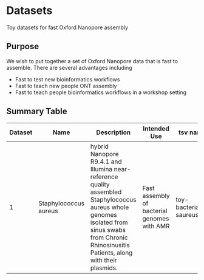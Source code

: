 # Datasets
Toy datasets for fast Oxford Nanopore assembly

## Purpose
We wish to put together a set of Oxford Nanopore data that is fast to assemble.
There are several advantages including

* Fast to test new bioinformatics workflows
* Fast to teach new people ONT assembly
* Fast to teach people bioinformatics workflows in a workshop setting

## Summary Table
| Dataset  | Name | Description | Intended Use |tsv name | Primer Set | Reference
| ------------- | ------------- | ------------- | ------------- | ------------- | ----------| ------------- |
| 1 | Staphylococcus aureus | hybrid Nanopore R9.4.1 and Illumina near-reference quality assembled Staphylococcus aureus whole genomes isolated from sinus swabs from Chronic Rhinosinusitis Patients, along with their plasmids. | Fast assembly of bacterial genomes with AMR | toy-bacteria-saureus.tsv | (PRJNA914892)[https://ncbi.nlm.nih.gov/bioproject/PRJNA914892] |

